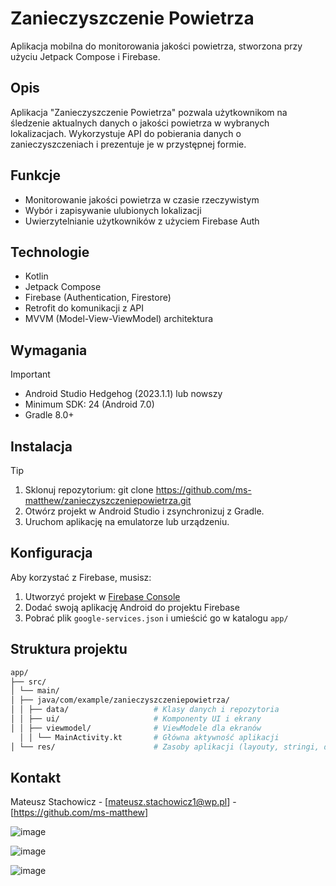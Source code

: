 # Zanieczyszczenie Powietrza

Aplikacja mobilna do monitorowania jakości powietrza, stworzona przy użyciu Jetpack Compose i Firebase.

## Opis

Aplikacja "Zanieczyszczenie Powietrza" pozwala użytkownikom na śledzenie aktualnych danych o jakości powietrza w wybranych lokalizacjach. Wykorzystuje API do pobierania danych o zanieczyszczeniach i prezentuje je w przystępnej formie.

## Funkcje

- Monitorowanie jakości powietrza w czasie rzeczywistym
- Wybór i zapisywanie ulubionych lokalizacji
- Uwierzytelnianie użytkowników z użyciem Firebase Auth

## Technologie

- Kotlin
- Jetpack Compose
- Firebase (Authentication, Firestore)
- Retrofit do komunikacji z API
- MVVM (Model-View-ViewModel) architektura

## Wymagania

> [!IMPORTANT]
> - Android Studio Hedgehog (2023.1.1) lub nowszy
> - Minimum SDK: 24 (Android 7.0)
> - Gradle 8.0+

## Instalacja

> [!TIP]
> 1. Sklonuj repozytorium:
> git clone https://github.com/ms-matthew/zanieczyszczeniepowietrza.git
> 2. Otwórz projekt w Android Studio i zsynchronizuj z Gradle.
> 3. Uruchom aplikację na emulatorze lub urządzeniu.


## Konfiguracja

Aby korzystać z Firebase, musisz:
1. Utworzyć projekt w [Firebase Console](https://console.firebase.google.com/)
2. Dodać swoją aplikację Android do projektu Firebase
3. Pobrać plik `google-services.json` i umieścić go w katalogu `app/`

## Struktura projektu
```bash
app/
├── src/
│ └── main/
│ ├── java/com/example/zanieczyszczeniepowietrza/
│ │ ├── data/                   # Klasy danych i repozytoria
│ │ ├── ui/                     # Komponenty UI i ekrany
│ │ ├── viewmodel/              # ViewModele dla ekranów
  │ │ └── MainActivity.kt       # Główna aktywność aplikacji
│ └── res/                      # Zasoby aplikacji (layouty, stringi, drawable itp.)
```

## Kontakt

Mateusz Stachowicz - [mateusz.stachowicz1@wp.pl] - [https://github.com/ms-matthew]

![image](https://github.com/user-attachments/assets/4bf30cbd-9e88-413b-be3f-f97ede3798ef)

![image](https://github.com/user-attachments/assets/3de0ff76-a882-4f93-813a-19b94fabb8f3)

![image](https://github.com/user-attachments/assets/136c848a-6057-43d0-ae00-10ccc0a234a9)

